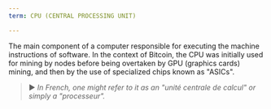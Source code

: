 ```yaml
---
term: CPU (CENTRAL PROCESSING UNIT)

---
```

The main component of a computer responsible for executing the machine instructions of software. In the context of Bitcoin, the CPU was initially used for mining by nodes before being overtaken by GPU (graphics cards) mining, and then by the use of specialized chips known as "ASICs".

> ► *In French, one might refer to it as an "unité centrale de calcul" or simply a "processeur".*